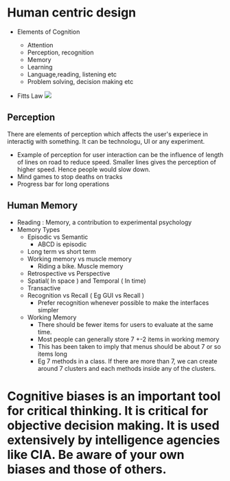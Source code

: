 # Human centric design

- Elements of Cognition
	- Attention
	- Perception, recognition
	- Memory
	- Learning
	- Language,reading, listening etc
	- Problem solving, decision making etc

- Fitts Law
![](https://dh7v91d7bn08y.cloudfront.net/media/20190228184104/5c77acaebc70b.jpg)

## Perception

There are elements of perception which affects the user's experiece in interactig with something. It can be technologu, UI or any experiment.

- Example of perception for user interaction can be the influence of length of lines on road to reduce speed. Smaller lines gives the perception of higher speed. Hence people would slow down. 
- Mind games to stop deaths on tracks
- Progress bar for long operations


## Human Memory

- Reading : Memory, a contribution to experimental psychology
- Memory Types
	- Episodic vs Semantic
		- ABCD is episodic
	- Long term vs short term
	- Working memory vs muscle memory
		- Riding a bike. Muscle memory
	- Retrospective vs Perspective
	- Spatial( In space ) and Temporal ( In time)
	- Transactive
	- Recognition vs Recall ( Eg GUI vs Recall )
		- Prefer recognition whenever possible to make the interfaces simpler
	- Working Memory 
		- There should be fewer items for users to evaluate at the same time.
		- Most people can generally store 7 +-2 items in working memory
		- This has been taken to imply that menus should be about 7 or so items long
		- Eg 7 methods in a class. If there are more than 7, we can create around 7 clusters and each methods inside any of the clusters. 


# Cognitive biases is an important tool for critical thinking.  It is critical for objective decision making. It is used extensively by intelligence agencies like CIA. Be aware of your own biases and those of others. 
